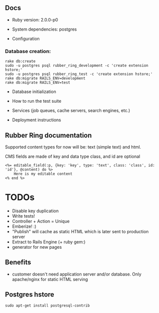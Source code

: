 ## Docs

* Ruby version: 2.0.0-p0

* System dependencies: postgres

* Configuration

### Database creation:

	rake db:create
    sudo -u postgres psql rubber_ring_development -c 'create extension hstore;'
    sudo -u postgres psql rubber_ring_test -c 'create extension hstore;'
    rake db:migrate RAILS_ENV=development
    rake db:migrate RAILS_ENV=test


* Database initialization

* How to run the test suite

* Services (job queues, cache servers, search engines, etc.)

* Deployment instructions

## Rubber Ring documentation

Supported content types for now will be: text (simple text) and html.

CMS fields are made of key and data type
class, and id are optional

	<%= editable_field(:p, {key: 'key', type: 'text', class: 'class', id: 'id'}, @content) do %>
  		Here is my editable content
	<% end %>


# TODOs
- Disable key duplication
- Write tests!
- Controller + Action = Unique
- Emberize! :)
- "Publish" will cache as static HTML which is later sent to production server
- Extract to Rails Engine (+ ruby gem:)
- generator for new pages

## Benefits

- customer doesn't need application server and/or database. Only apache/nginx for static HTML serving 

## Postgres hstore

    sudo apt-get install postgresql-contrib


